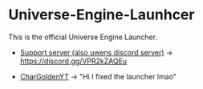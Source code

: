 # Universe-Engine-Launhcer

This is the official Universe Engine Launcher.
* [Support server (also uwens discord server)](discord.gg/VPR2kZAQEu) -> https://discord.gg/VPR2kZAQEu

* [CharGoldenYT](https://vschar-official.com) -> "Hi I fixed the launcher lmao"
